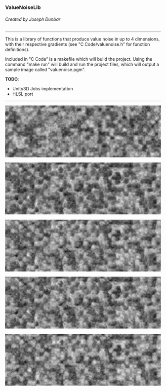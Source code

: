 ### ValueNoiseLib
###### Created by Joseph Dunbar
---

This is a library of functions that produce value noise in up to 4 dimensions, with their respective gradients (see "C Code/valuenoise.h" for function definitions).

Included in "C Code" is a makefile which will build the project. Using the command "make run" will build and run the project files, which will output a sample image called "valuenoise.pgm".


**TODO**: 
  * Unity3D Jobs implementation
  * HLSL port
---
<p align="center">
    <img src="https://github.com/josephhd/ValueNoiseLib/blob/master/valuenoise.jpg">
</p>

<p align="center">
    <img src="https://github.com/josephhd/ValueNoiseLib/blob/master/valuenoise_fbmdistortonce.jpg">
</p>

<p align="center">
    <img src="https://github.com/josephhd/ValueNoiseLib/blob/master/valuenoise_fbmdistorttwice.jpg">
</p>

<p align="center">
    <img src="https://github.com/josephhd/ValueNoiseLib/blob/master/valuenoise_fmbdistortthrice.jpg">
</p>

<p align="center">
    <img src="https://github.com/josephhd/ValueNoiseLib/blob/master/valuenoise_gradientdistort.jpg">
</p>
